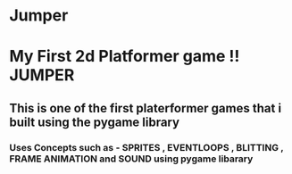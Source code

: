 # Jumper
# My First 2d Platformer game !! JUMPER

## This is one of the first platerformer games that i built using the pygame library
### Uses Concepts  such as  -  SPRITES , EVENTLOOPS , BLITTING  , FRAME ANIMATION and SOUND using pygame libarary





